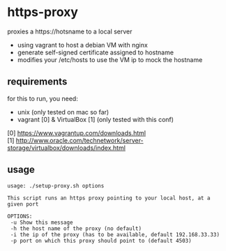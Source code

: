 # https-proxy
proxies a https://hotsname to a local server
- using vagrant to host a debian VM with nginx
- generate self-signed certificate assigned to hostname
- modifies your /etc/hosts to use the VM ip to mock the hostname

## requirements
for this to run, you need: 
- unix (only tested on mac so far)
- vagrant [0] & VirtualBox [1] (only tested with this conf)

[0] https://www.vagrantup.com/downloads.html
[1] http://www.oracle.com/technetwork/server-storage/virtualbox/downloads/index.html
## usage
```
usage: ./setup-proxy.sh options

This script runs an https proxy pointing to your local host, at a given port

OPTIONS:
 -u Show this message
 -h the host name of the proxy (no default)
 -i the ip of the proxy (has to be available, default 192.168.33.33)
 -p port on which this proxy should point to (default 4503)
```

